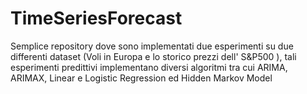 # TimeSeriesForecast
Semplice repository dove sono implementati due esperimenti su due differenti dataset (Voli in Europa e lo storico prezzi dell' S&amp;P500 ), tali esperimenti predittivi implementano diversi algoritmi tra cui ARIMA, ARIMAX, Linear e Logistic Regression ed Hidden Markov Model 
